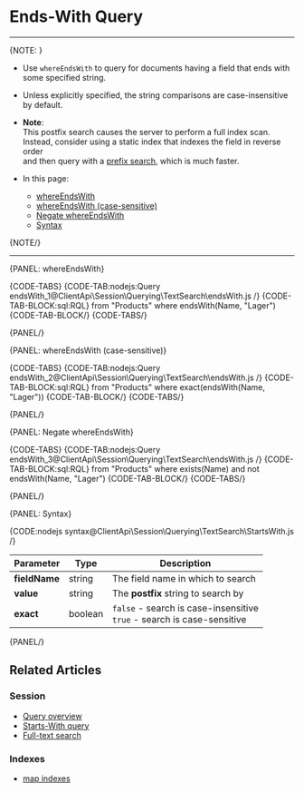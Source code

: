 ﻿# Ends-With Query

---

{NOTE: }

* Use `whereEndsWith` to query for documents having a field that ends with some specified string.  

* Unless explicitly specified, the string comparisons are case-insensitive by default.

* __Note__:  
  This postfix search causes the server to perform a full index scan.  
  Instead, consider using a static index that indexes the field in reverse order  
  and then query with a [prefix search](../../../../client-api/session/querying/text-search/starts-with-query), which is much faster.

* In this page:
    * [whereEndsWith](../../../../client-api/session/querying/text-search/ends-with-query#whereendswith)
    * [whereEndsWith (case-sensitive)](../../../../client-api/session/querying/text-search/ends-with-query#whereendswith-(case-sensitive))
    * [Negate whereEndsWith](../../../../client-api/session/querying/text-search/ends-with-query#negate-whereendswith)
    * [Syntax](../../../../client-api/session/querying/text-search/ends-with-query#syntax)

{NOTE/}

---

{PANEL: whereEndsWith}

{CODE-TABS}
{CODE-TAB:nodejs:Query endsWith_1@ClientApi\Session\Querying\TextSearch\endsWith.js /}
{CODE-TAB-BLOCK:sql:RQL}
from "Products"
where endsWith(Name, "Lager")
{CODE-TAB-BLOCK/}
{CODE-TABS/}

{PANEL/}

{PANEL: whereEndsWith (case-sensitive)}

{CODE-TABS}
{CODE-TAB:nodejs:Query endsWith_2@ClientApi\Session\Querying\TextSearch\endsWith.js /}
{CODE-TAB-BLOCK:sql:RQL}
from "Products"
where exact(endsWith(Name, "Lager"))
{CODE-TAB-BLOCK/}
{CODE-TABS/}

{PANEL/}

{PANEL: Negate whereEndsWith}

{CODE-TABS}
{CODE-TAB:nodejs:Query endsWith_3@ClientApi\Session\Querying\TextSearch\endsWith.js /}
{CODE-TAB-BLOCK:sql:RQL}
from "Products"
where exists(Name) and not endsWith(Name, "Lager")
{CODE-TAB-BLOCK/}
{CODE-TABS/}

{PANEL/}

{PANEL: Syntax}

{CODE:nodejs syntax@ClientApi\Session\Querying\TextSearch\StartsWith.js /}

| Parameter     | Type    | Description                                                               |
|---------------|---------|---------------------------------------------------------------------------|
| __fieldName__ | string  | The field name in which to search                                         |
| __value__     | string  | The __postfix__ string to search by                                       |
| __exact__     | boolean | `false` - search is case-insensitive<br>`true` - search is case-sensitive |


{PANEL/}

## Related Articles

### Session

- [Query overview](../../../../client-api/session/querying/how-to-query)
- [Starts-With query](../../../../client-api/session/querying/text-search/starts-with-query)
- [Full-text search](../../../../client-api/session/querying/text-search/full-text-search)

### Indexes

- [map indexes](../../../../indexes/map-indexes)
